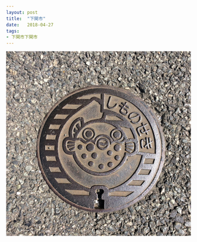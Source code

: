```yaml
---
layout: post
title:  "下関市"
date:   2018-04-27
tags:
- 下関市下関市
---
```

![下関市](/media/2018-04-27-下関市.jpeg)